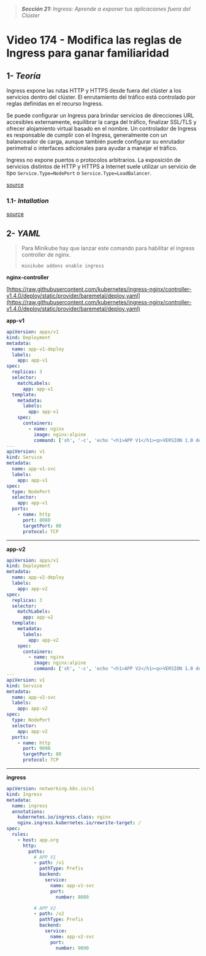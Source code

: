 > _**Sección 21:** Ingress: Aprende a exponer tus aplicaciones fuera del Clúster_

# Video 174 - Modifica las reglas de Ingress para ganar familiaridad

## 1- _Teoría_

Ingress expone las rutas HTTP y HTTPS desde fuera del clúster a los servicios dentro del clúster. El enrutamiento del tráfico está controlado por reglas definidas en el recurso Ingress.

Se puede configurar un Ingress para brindar servicios de direcciones URL accesibles externamente, equilibrar la carga del tráfico, finalizar SSL/TLS y ofrecer alojamiento virtual basado en el nombre. Un controlador de Ingress es responsable de cumplir con el Ingress, generalmente con un balanceador de carga, aunque también puede configurar su enrutador perimetral o interfaces adicionales para ayudar a manejar el tráfico.

Ingress no expone puertos o protocolos arbitrarios. La exposición de servicios distintos de HTTP y HTTPS a Internet suele utilizar un servicio de tipo `Service.Type=NodePort` o `Service.Type=LoadBalancer`.

[source](https://kubernetes.io/docs/concepts/services-networking/ingress/)

### 1.1- _Intallation_
 
[source](https://kubernetes.github.io/ingress-nginx/deploy/)

## 2- _YAML_

> Para Minikube hay que lanzar este comando para habilitar el ingress controller de nginx.  
> 
> `minikube addons enable ingress`

**nginx-controller**

[https://raw.githubusercontent.com/kubernetes/ingress-nginx/controller-v1.4.0/deploy/static/provider/baremetal/deploy.yaml](https://raw.githubusercontent.com/kubernetes/ingress-nginx/controller-v1.4.0/deploy/static/provider/baremetal/deploy.yaml)

**app-v1**

```yaml
apiVersion: apps/v1
kind: Deployment
metadata:
  name: app-v1-deploy
  labels:
    app: app-v1
spec:
  replicas: 3
  selector:
    matchLabels:
      app: app-v1
  template:
    metadata:
      labels:
        app: app-v1
    spec:
      containers:
        - name: nginx
          image: nginx:alpine
          command: ['sh', '-c', 'echo "<h1>APP V1</h1><p>VERSION 1.0 desde $HOSTNAME</p>" > /usr/share/nginx/html/index.html && nginx -g "daemon off;"']
---
apiVersion: v1
kind: Service
metadata:
  name: app-v1-svc
  labels:
    app: app-v1
spec:
  type: NodePort
  selector:
    app: app-v1
  ports:
    - name: http
      port: 8080
      targetPort: 80
      protocol: TCP
```

---

**app-v2**

```yaml
apiVersion: apps/v1
kind: Deployment
metadata:
  name: app-v2-deploy
  labels:
    app: app-v2
spec:
  replicas: 3
  selector:
    matchLabels:
      app: app-v2
  template:
    metadata:
      labels:
        app: app-v2
    spec:
      containers:
        - name: nginx
          image: nginx:alpine
          command: ['sh', '-c', 'echo "<h1>APP V2</h1><p>VERSION 1.0 desde $HOSTNAME</p>" > /usr/share/nginx/html/index.html && nginx -g "daemon off;"']
---
apiVersion: v1
kind: Service
metadata:
  name: app-v2-svc
  labels:
    app: app-v2
spec:
  type: NodePort
  selector:
    app: app-v2
  ports:
    - name: http
      port: 9090
      targetPort: 80
      protocol: TCP
```

---

**ingress**

```yaml
apiVersion: networking.k8s.io/v1
kind: Ingress
metadata:
  name: ingress
  annotations:
    kubernetes.io/ingress.class: nginx
    nginx.ingress.kubernetes.io/rewrite-target: /
spec:
  rules:
    - host: app.org
      http:
        paths:
          # APP V1
          - path: /v1
            pathType: Prefix
            backend:
              service:
                name: app-v1-svc
                port:
                  number: 8080

          # APP V2
          - path: /v2
            pathType: Prefix
            backend:
              service:
                name: app-v2-svc
                port:
                  number: 9090
```